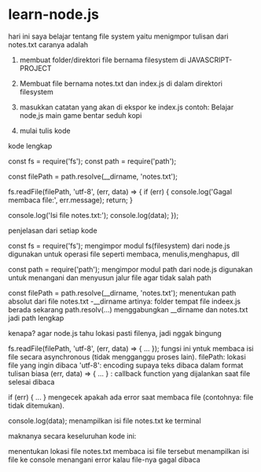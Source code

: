 # learn-node.js
hari ini saya belajar tentang file system 
yaitu menigmpor tulisan dari notes.txt caranya adalah 
1. membuat folder/direktori file bernama filesystem di JAVASCRIPT-PROJECT
2. Membuat file bernama notes.txt dan index.js di dalam direktori filesystem

3. masukkan catatan yang akan di ekspor ke index.js 
contoh: Belajar node,js
main game bentar
seduh kopi
4. mulai tulis kode

kode lengkap

const fs = require('fs');
const path = require('path');

const filePath = path.resolve(__dirname, 'notes.txt');

fs.readFile(filePath, 'utf-8', (err, data) => {
  if (err) {
    console.log('Gagal membaca file:', err.message);
    return;
  }

  console.log('Isi file notes.txt:');
  console.log(data);
});


penjelasan dari setiap kode 

const fs = require('fs');
mengimpor modul  fs(filesystem) dari node.js
digunakan untuk operasi file seperti membaca, menulis,menghapus, dll

const path = require('path');
mengimpor modul path dari node.js
digunakan untuk menangani dan menyusun jalur file agar tidak salah path 

const filePath = path.resolve(__dirname, 'notes.txt');
menentukan path absolut dari file notes.txt
-__dirname artinya: folder tempat file indeex.js berada sekarang 
path.resolv(...) menggabungkan __dirname dan notes.txt jadi path lengkap

kenapa? agar node.js tahu lokasi pasti filenya, jadi nggak bingung

fs.readFile(filePath, 'utf-8', (err, data) => { ... });
fungsi ini yntuk membaca isi file secara asynchronous (tidak mengganggu proses lain).
filePath: lokasi file yang ingin dibaca
'utf-8': encoding supaya teks dibaca dalam format tulisan biasa 
(err, data) => { ... } : callback function yang dijalankan saat file selesai dibaca

if (err) { ... }
mengecek apakah ada error saat membaca file (contohnya: file tidak ditemukan).

console.log(data);
menampilkan isi file notes.txt ke terminal

maknanya secara keseluruhan
kode ini:

menentukan lokasi file notes.txt
membaca isi file tersebut
menampilkan isi file ke  console
menangani error kalau file-nya gagal dibaca